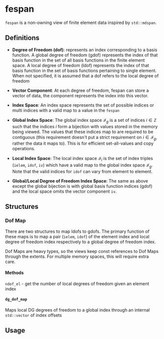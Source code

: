 # fespan
`fespan` is a non-owning view of finite element data inspired by `std::mdspan`. 

## Definitions 
* **Degree of Freedom (dof)**: represents an index corresponding to a basis function. 
A global degree of freedom (gdof) represents the index of that basis function in the set of all basis functions in the finite element space. A local degree of freedom (ldof) represents the index of that basis function in the set of basis functions pertaining to single element. When not specified, it is assumed that a dof refers to the local degree of freedom
* **Vector Component**: At each degree of freedom, fespan can store a vector of data,
the component represents the index into this vector.

* **Index Space**: An index space represents the set of possible indices or multi indices with a valid map to a value in the `fespan`
* **Global Index Space**: The global index space $\mathcal{I}_g$ is a set of indices $i\in\mathbb{Z}$ such that the indices $i$ form a bijection with values stored in the memory being viewed.
The values that these indices map to are required to be contiguous (this requirement doesn't put a strict requirement on $i\in\mathcal{I}_g$, rather the data it maps to). 
This is for efficient set-all-values and copy operations.
* **Local Index Space**: The local index space $\mathcal{I}_{l}$ is the set of index triples (`ielem`, `idof`, `iv`) which have a valid map to the global index space $\mathcal{I}_g$.
Note that the valid indices for `idof` can vary from element to element.
* **Global/Local Degree of Freedom Index Space**: 
The same as above except the global bijection is with global basis function indices (gdof) and the local space omits the vector component `iv`.
## Structures
### Dof Map
There are two structures to map ldofs to gdofs. The primary function of these maps is to map a pair (`ielem`, `idof`)
of the element index and local degree of freedom index respectively to a global degree of freedom index.

Dof Maps are heavy types, so the views keep const references to Dof Maps through the extents. For multiple memory spaces, this will require extra care.
#### Methods
`ndof_el` - get the number of local degrees of freedom given an element index


#### `dg_dof_map`
Maps local DG degrees of freedom to a global index through an internal `std::vector` of index offsets
## Usage


